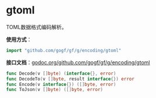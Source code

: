 # gtoml

TOML数据格式编码解析。

**使用方式**：
```go
import "github.com/gogf/gf/g/encoding/gtoml"
```

**接口文档**：[godoc.org/github.com/gogf/gf/g/encoding/gtoml](https://godoc.org/github.com/gogf/gf/g/encoding/gtoml)
```go
func Decode(v []byte) (interface{}, error)
func DecodeTo(v []byte, result interface{}) error
func Encode(v interface{}) ([]byte, error)
func ToJson(v []byte) ([]byte, error)
```